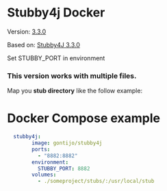 # Stubby4j Docker

Version: [3.3.0](https://search.maven.org/search?q=g:io.github.azagniotov%20AND%20a:stubby4j)

Based on: [Stubby4J 3.3.0](https://hub.docker.com/r/joncanning/stubby4j)

Set STUBBY_PORT in environment

### This version works with multiple files.

Map you **stub directory** like the follow example:

# Docker Compose example

```yaml
  stubby4j:
        image: gontijo/stubby4j
        ports:
          - "8882:8882"
        environment:
          STUBBY_PORT: 8882
        volumes:
          - ./someproject/stubs/:/usr/local/stub
```
